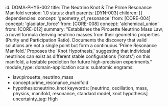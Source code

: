 id: DOMA-PHYS-002
title: The Neutrino Knot & The Prime Resonance Manifold
version: 1.0
status: draft
parents: [DYN-003]
children: []
dependencies:
concept: 'geometry_of_resonance'
from: [CORE-004]
concept: 'gladiator_force'
from: [CORE-008]
concept: 'alchemical_union'
from: [CORE-012]
summary: "Establishes the Pirouette Neutrino Mass Law, a novel formula deriving neutrino masses from their geometric properties (Purity and Participation Ratio). Documents the discovery that valid solutions are not a single point but form a continuous 'Prime Resonance Manifold.' Proposes the 'Knot Hypothesis,' suggesting that individual neutrinos can exist as different stable configurations ('knots') on this manifold, a testable prediction for future high-precision experiments."
module_type: domain-application
scale: subatomic
engrams:
 - law:pirouette_neutrino_mass
 - concept:prime_resonance_manifold
 - hypothesis:neutrino_knot
keywords: [neutrino, oscillation, mass, physics, manifold, resonance, standard model, knot hypothesis]
uncertainty_tag: High